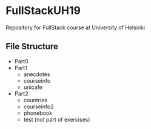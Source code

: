 # FullStackUH19
Repository for FullStack course at University of Helsinki 

## File Structure
- Part0
- Part1
  - anecdotes
  - courseinfo
  - unicafe
- Part2
  - countries
  - courseinfo2
  - phonebook
  - test (not part of exercises)
